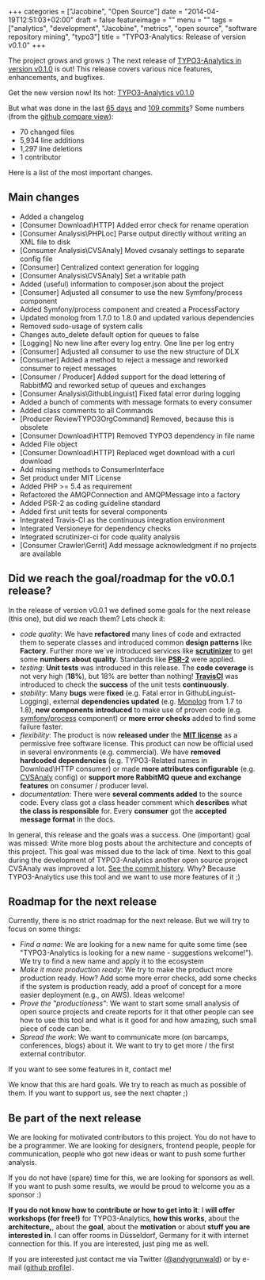 +++
categories = ["Jacobine", "Open Source"]
date = "2014-04-19T12:51:03+02:00"
draft = false
featureimage = ""
menu = ""
tags = ["analytics", "development", "Jacobine", "metrics", "open source", "software repository mining", "typo3"]
title = "TYPO3-Analytics: Release of version v0.1.0"
+++

The project grows and grows :)
The next release of [TYPO3-Analytics in version v0.1.0](https://github.com/andygrunwald/Jacobine/releases/tag/v0.1.0) is out!
This release covers various nice features, enhancements, and bugfixes.

<!--more-->

Get the new version now! Its hot: [TYPO3-Analytics v0.1.0](https://github.com/andygrunwald/Jacobine/releases/tag/v0.1.0)

But what was done in the last [65 days](https://www.timeanddate.com/date/durationresult.html?d1=15&m1=2&y1=2014&d2=19&m2=4&y2=2014&ti=on) and [109 commits](https://github.com/andygrunwald/Jacobine/commits/v0.1.0)?
Some numbers (from the [github compare view](https://github.com/andygrunwald/Jacobine/compare/v0.0.1...v0.1.0)):

* 70 changed files
* 5,934 line additions
* 1,297 line deletions
* 1 contributor

Here is a list of the most important changes.

## Main changes

* Added a changelog
* [Consumer Download\\HTTP] Added error check for rename operation
* [Consumer Analysis\\PHPLoc] Parse output directly without writing an XML file to disk
* [Consumer Analysis\\CVSAnaly] Moved cvsanaly settings to separate config file
* [Consumer] Centralized context generation for logging
* [Consumer Analysis\\CVSAnaly] Set a writable path
* Added (useful) information to composer.json about the project
* [Consumer] Adjusted all consumer to use the new Symfony/process component
* Added Symfony/process component and created a ProcessFactory
* Updated monolog from 1.7.0 to 1.8.0 and updated various dependencies
* Removed sudo-usage of system calls
* Changes auto_delete default option for queues to false
* [Logging] No new line after every log entry. One line per log entry
* [Consumer] Adjusted all consumer to use the new structure of DLX
* [Consumer] Added a method to reject a message and reworked consumer to reject messages
* [Consumer / Producer] Added support for the dead lettering of RabbitMQ and reworked setup of queues and exchanges
* [Consumer Analysis\\GithubLinguist] Fixed fatal error during logging
* Added a bunch of comments with message formats to every consumer
* Added class comments to all Commands
* [Producer ReviewTYPO3OrgCommand] Removed, because this is obsolete
* [Consumer Download\\HTTP] Removed TYPO3 dependency in file name
* Added File object
* [Consumer Download\\HTTP] Replaced wget download with a curl download
* Add missing methods to ConsumerInterface
* Set product under MIT License
* Added PHP >= 5.4 as requirement
* Refactored the AMQPConnection and AMQPMessage into a factory
* Added PSR-2 as coding guideline standard
* Added first unit tests for several components
* Integrated Travis-CI as the continuous integration environment
* Integrated Versioneye for dependency checks
* Integrated scrutinizer-ci for code quality analysis
* [Consumer Crawler\\Gerrit] Add message acknowledgment if no projects are available

## Did we reach the goal/roadmap for the v0.0.1 release?

In the release of version v0.0.1 we defined some goals for the next release (this one), but did we reach them? Lets check it:

* *code quality*: We have **refactored** many lines of code and extracted them to seperate classes and introduced common **design patterns** like **Factory**. Further more we`ve introduced services like **[scrutinizer](https://scrutinizer-ci.com/)** to get some **numbers about quality**. Standards like **[PSR-2](https://github.com/php-fig/fig-standards/blob/master/accepted/PSR-2-coding-style-guide.md)** were applied.
* *testing*: **Unit tests** was introduced in this release. The **code coverage** is not very high (**18%**), but 18% are better than nothing! **[TravisCI](https://travis-ci.org/)** was introduced to check the **success** of the unit tests **continuously**.
* *stability*: Many **bugs** were **fixed** (e.g. Fatal error in GithubLinguist-Logging), external **dependencies updated** (e.g. [Monolog](https://github.com/Seldaek/monolog) from 1.7 to 1.8), **new components introduced** to make use of proven code (e.g. [symfony/process](https://symfony.com/doc/current/components/process.html) component) or **more error checks** added to find some failure faster.
* *flexibility*: The product is now **released under** the **[MIT license](https://opensource.org/licenses/MIT)** as a permissive free software license. This product can now be official used in several environments (e.g. commercial). We have **removed hardcoded dependencies** (e.g. TYPO3-Related names in Download\\HTTP consumer) or made **more attributes configurable** (e.g. [CVSAnaly](https://github.com/MetricsGrimoire/CVSAnalY) config) or **support more RabbitMQ queue and exchange features** on consumer / producer level.
* *documentation*: There were **several comments added** to the source code. Every class got a class header comment which **describes** what **the class is responsible** for. Every **consumer** got the **accepted message format** in the docs.

In general, this release and the goals was a success.
One (important) goal was missed: Write more blog posts about the architecture and concepts of this project.
This goal was missed due to the lack of time.
Next to this goal during the development of TYPO3-Analytics another open source project CVSAnaly was improved a lot.
[See the commit history](https://github.com/MetricsGrimoire/CVSAnalY/commits?author=andygrunwald).
Why? Because TYPO3-Analytics use this tool and we want to use more features of it ;)

## Roadmap for the next release

Currently, there is no strict roadmap for the next release.
But we will try to focus on some things:

* *Find a name*: We are looking for a new name for quite some time (see "TYPO3-Analytics is looking for a new name - suggestions welcome!"). We try to find a new name and apply it to the ecosystem
* *Make it more production ready*: We try to make the product more production ready. How? Add some more error checks, add some checks if the system is production ready, add a proof of concept for a more easier deployment (e.g., on AWS). Ideas welcome!
* *Prove the "productioness"*: We want to start some small analysis of open source projects and create reports for it that other people can see how to use this tool and what is it good for and how amazing, such small piece of code can be.
* *Spread the work*: We want to communicate more (on barcamps, conferences, blogs) about it. We want to try to get more / the first external contributor.

If you want to see some features in it, contact me!

We know that this are hard goals.
We try to reach as much as possible of them.
If you want to support us, see the next chapter ;)

## Be part of the next release

We are looking for motivated contributors to this project.
You do not have to be a programmer.
We are looking for designers, frontend people, people for communication, people who got new ideas or want to push some further analysis.

If you do not have (spare) time for this, we are looking for sponsors as well.
If you want to push some results, we would be proud to welcome you as a sponsor :)

**If you do not know how to contribute or how to get into it**: I **will offer workshops (for free!)** for TYPO3-Analytics, **how this works**, about the **architecture,**, about the **goal**, about the **motivation** or about **stuff you are interested in**.
I can offer rooms in Düsseldorf, Germany for it with internet connection for this.
If you are interested, just ping me as well.

If you are interested just contact me via Twitter ([@andygrunwald](https://twitter.com/andygrunwald)) or by e-mail ([github profile](https://github.com/andygrunwald)).